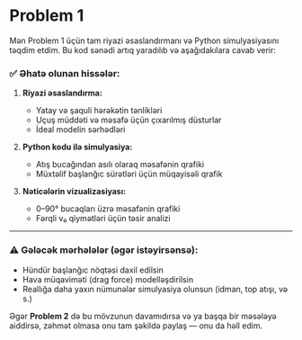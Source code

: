 # Problem 1

Mən Problem 1 üçün tam riyazi əsaslandırmanı və Python simulyasiyasını təqdim etdim. Bu kod sənədi artıq yaradılıb və aşağıdakılara cavab verir:

### ✅ Əhatə olunan hissələr:

1. **Riyazi əsaslandırma:**

   * Yatay və şaquli hərəkətin tənlikləri
   * Uçuş müddəti və məsafə üçün çıxarılmış düsturlar
   * İdeal modelin sərhədləri

2. **Python kodu ilə simulyasiya:**

   * Atış bucağından asılı olaraq məsafənin qrafiki
   * Müxtəlif başlanğıc sürətləri üçün müqayisəli qrafik

3. **Nəticələrin vizualizasiyası:**

   * 0–90° bucaqları üzrə məsafənin qrafiki
   * Fərqli v₀ qiymətləri üçün təsir analizi

---

### ⚠ Gələcək mərhələlər (əgər istəyirsənsə):

* Hündür başlanğıc nöqtəsi daxil edilsin
* Hava müqaviməti (drag force) modelləşdirilsin
* Reallığa daha yaxın nümunələr simulyasiya olunsun (idman, top atışı, və s.)

Əgər **Problem 2** də bu mövzunun davamıdırsa və ya başqa bir məsələyə aiddirsə, zəhmət olmasa onu tam şəkildə paylaş — onu da həll edim.
